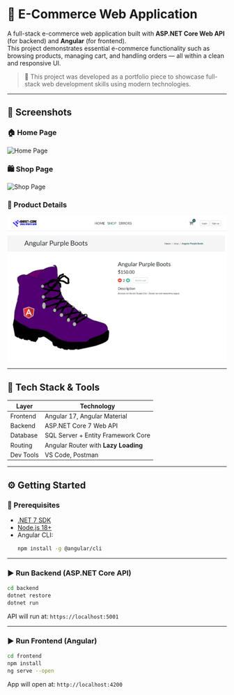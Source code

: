 # 🛒 E-Commerce Web Application

A full-stack e-commerce web application built with **ASP.NET Core Web API** (for backend) and **Angular** (for frontend).  
This project demonstrates essential e-commerce functionality such as browsing products, managing cart, and handling orders — all within a clean and responsive UI.

> 📌 This project was developed as a portfolio piece to showcase full-stack web development skills using modern technologies.

---

## 📸 Screenshots

### 🏠 Home Page
![Home Page](screenshots/home.png)

### 🛍️ Shop Page
![Shop Page](screenshots/shop.png)

### 📄 Product Details
![Product Details](screenshots/product-details.png)

---

## 🧰 Tech Stack & Tools

| Layer       | Technology                             |
|-------------|-----------------------------------------|
| Frontend    | Angular 17, Angular Material            |
| Backend     | ASP.NET Core 7 Web API                  |
| Database    | SQL Server + Entity Framework Core      |
| Routing     | Angular Router with **Lazy Loading**    |
| Dev Tools   | VS Code, Postman                        |

---

## ⚙️ Getting Started

### 🔧 Prerequisites

- [.NET 7 SDK](https://dotnet.microsoft.com/en-us/download)
- [Node.js 18+](https://nodejs.org/)
- Angular CLI:
  ```bash
  npm install -g @angular/cli
  ```

---

### ▶️ Run Backend (ASP.NET Core API)

```bash
cd backend
dotnet restore
dotnet run
```

API will run at: `https://localhost:5001`

---

### ▶️ Run Frontend (Angular)

```bash
cd frontend
npm install
ng serve --open
```

App will open at: `http://localhost:4200`

